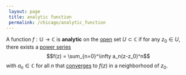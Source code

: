 ```yaml
---
 layout: page
 title: analytic function
 permalink: /chicago/analytic_function
---
```


A function $f:\mathbb U\to \mathbb C$ is **analytic** on the [open](https://mathgloss.github.io/MathGloss/chicago/open) set $U\subset\mathbb C$ if for any $z_0\in U$, there exists a [power series](https://mathgloss.github.io/MathGloss/chicago/power_series) $$f(z) = \sum_{n=0}^\infty a_n(z-z_0)^n$$ with $a_n \in \mathbb C$ for all $n$ that [converges](https://mathgloss.github.io/MathGloss/chicago/series_convergence) to $f(z)$ in a neighborhood of $z_0$. 